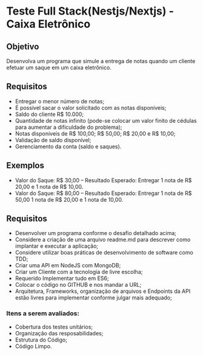 # Teste Full Stack(Nestjs/Nextjs) - Caixa Eletrônico

## Objetivo

Desenvolva um programa que simule a entrega de notas quando um cliente efetuar um saque em um caixa eletrônico.

## Requisitos  

- Entregar o menor número de notas;
- É possível sacar o valor solicitado com as notas disponíveis;
- Saldo do cliente  R$ 10.000;
- Quantidade de notas infinito (pode-se colocar um valor finito de cédulas para aumentar a dificuldade do problema);
- Notas disponíveis de  R$ 100,00;  R$ 50,00;  R$ 20,00 e  R$ 10,00;
- Validação de saldo disponível;
- Gerenciamento da conta (saldo e saques).

## Exemplos

- Valor do Saque:  R$ 30,00 – Resultado Esperado: Entregar 1 nota de R$ 20,00 e 1 nota de R$ 10,00.
- Valor do Saque:  R$ 80,00 – Resultado Esperado: Entregar 1 nota de R$ 50,00 1 nota de R$ 20,00 e 1 nota de   10,00.


## Requisitos


- Desenvolver um programa conforme o desafio detalhado acima;
- Considere a criação de uma arquivo readme.md para descrever como implantar e executar a aplicação;
- Considere utilizar boas práticas de desenvolvimento de software como TDD;
- Criar uma API em NodeJS com MongoDB;
- Criar um Cliente com a tecnologia de livre escolha;
- Requerido Implementar tudo em ES6;
- Colocar o código no GITHUB e nos mandar a URL;
- Arquitetura, Frameworks, organização de arquivos e Endpoints da API estão livres para
implementar conforme julgar mais adequado;

### Itens a serem avaliados:
- Cobertura dos testes unitários;
- Organização das resposabilidades;
- Estrutura do Código;
- Código Limpo.


